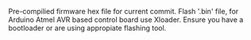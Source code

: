 Pre-compilied firmware hex file for current commit. Flash '.bin' file, for Arduino Atmel AVR based control board use Xloader. 
Ensure you have a bootloader or are using appropiate flashing tool.